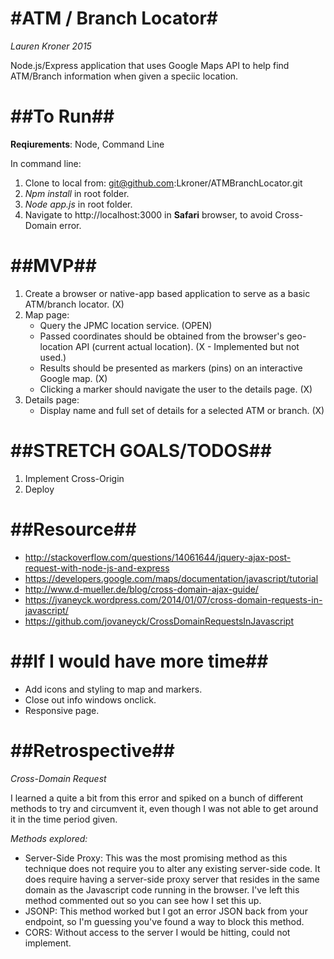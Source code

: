 #ATM / Branch Locator#
============
*Lauren Kroner 2015*

Node.js/Express application that uses Google Maps API to help find ATM/Branch information when given a speciic location.

##To Run##
============

**Reqiurements**: Node, Command Line

In command line:

1. Clone to local from: git@github.com:Lkroner/ATMBranchLocator.git
2. *Npm install* in root folder.
3. *Node app.js* in root folder.
4. Navigate to http://localhost:3000 in **Safari** browser, to avoid Cross-Domain error.

##MVP##
============

1. Create a browser or native-app based application to serve as a basic ATM/branch locator. (X)
2. Map page:
    - Query the JPMC location service. (OPEN)
	- Passed coordinates should be obtained from the browser's geo-location API (current actual location). (X - Implemented but not used.)
	- Results should be presented as markers (pins) on an interactive Google map. (X)
	- Clicking a marker should navigate the user to the details page. (X)
3. Details page:
	- Display name and full set of details for a selected ATM or branch. (X)

##STRETCH GOALS/TODOS##
============

1. Implement Cross-Origin
2. Deploy

##Resource##
============

* http://stackoverflow.com/questions/14061644/jquery-ajax-post-request-with-node-js-and-express
* https://developers.google.com/maps/documentation/javascript/tutorial
* http://www.d-mueller.de/blog/cross-domain-ajax-guide/
* https://jvaneyck.wordpress.com/2014/01/07/cross-domain-requests-in-javascript/
* https://github.com/jovaneyck/CrossDomainRequestsInJavascript

##If I would have more time##
============

- Add icons and styling to map and markers.
- Close out info windows onclick.
- Responsive page.

##Retrospective##
============

*Cross-Domain Request*

I learned a quite a bit from this error and spiked on a bunch of different methods to try and circumvent it, even though I was not able to get around it in the time period given.


*Methods explored:*

- Server-Side Proxy: This was the most promising method as this technique does not require you to alter any existing server-side code. It does require having a server-side proxy server that resides in the same domain as the Javascript code running in the browser. I've left this method commented out so you can see how I set this up.
- JSONP: This method worked but I got an error JSON back from your endpoint, so I'm guessing you've found a way to block this method.
- CORS: Without access to the server I would be hitting, could not implement.
